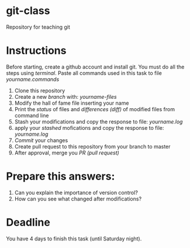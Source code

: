 # git-class
Repository for teaching git

# Instructions
Before starting, create a github account and install git.
You must do all the steps using *terminal*.
Paste all commands used in this task to file *yourname.commands*

1. Clone this repository
2. Create a new *branch* with: *yourname-files*
3. Modify the hall of fame file inserting your name
4. Print the *status* of files and *differences (diff)* of modified files from command line
5. Stash your modifications and copy the response to file: *yourname.log*
6. apply your *stashed* mofications and copy the response to file: *yourname.log*
7. *Commit* your changes
8. Create pull request to this repository from your branch to master
9. After approval, merge you *PR (pull request)*

# Prepare this answers:
1. Can you explain the importance of version control?
2. How can you see what changed after modifications?

# Deadline
You have 4 days to finish this task (until Saturday night).
